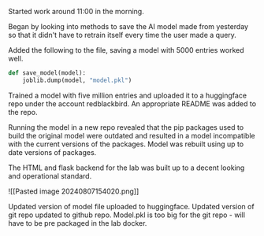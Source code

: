 
Started work around 11:00 in the morning. 

Began by looking into methods to save the AI model made from yesterday so that it didn't have to retrain itself every time the user made a query. 

Added the following to the file, saving a model with 5000 entries worked well.

```python
def save_model(model):
	joblib.dump(model, "model.pkl")
```

Trained a model with five million entries and uploaded it to a huggingface repo under the account redblackbird. An appropriate README was added to the repo.

Running the model in a new repo revealed that the pip packages used to build the original model were outdated and resulted in a model incompatible with the current versions of the packages. Model was rebuilt using up to date versions of packages. 

The HTML and flask backend for the lab was built up to a decent looking and operational standard. 

![[Pasted image 20240807154020.png]]

Updated version of model file uploaded to huggingface. 
Updated version of git repo updated to github repo. Model.pkl is too big for the git repo - will have to be pre packaged in the lab docker. 

